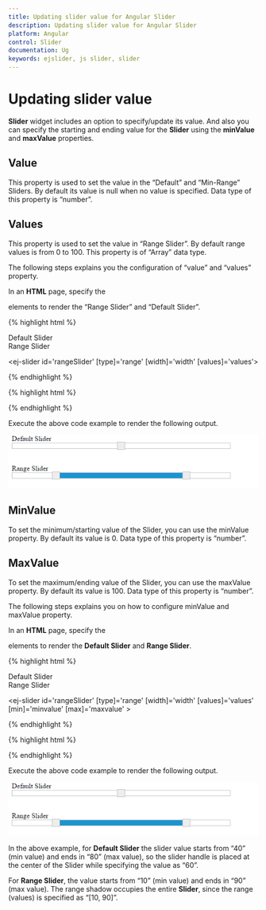 ```yaml
---
title: Updating slider value for Angular Slider
description: Updating slider value for Angular Slider
platform: Angular
control: Slider
documentation: Ug
keywords: ejslider, js slider, slider
---
```


# Updating slider value

**Slider** widget includes an option to specify/update its value. And also you can specify the starting and ending value for the **Slider** using the **minValue** and **maxValue** properties.

## Value

This property is used to set the value in the “Default” and “Min-Range” Sliders. By default its value is null when no value is specified. Data type of this property is “number”.

## Values

This property is used to set the value in “Range Slider”. By default range values is from 0 to 100. This property is of “Array” data type.

The following steps explains you the configuration of “value” and “values” property.

In an **HTML** page, specify the **<div>** elements to render the “Range Slider” and “Default Slider”.

{% highlight html %}

<div>Default Slider</div>
<ej-slider id='defaultSlider' [type]='default' [width]='width' [value]='value'></ej-slider>

<div>Range Slider</div>

<ej-slider id='rangeSlider' [type]='range' [width]='width' [values]='values'></ej-slider>

{% endhighlight %}

{% highlight html %}

<script>

import { Component } from '@angular/core';
import { SliderModule } from '@syncfusion/ej2-ng-inputs';

@Component({
    selector: 'control-content',
    templateUrl: 'app/components/slider/slider.component.html'',
})
export class DefaultSliderComponent {
    public value: number = '60';
    public default : string = 'default';  
}
</script>

<script>

import { Component } from '@angular/core';
import { SliderModule } from '@syncfusion/ej2-ng-inputs';

@Component({
    selector: 'control-content',
    templateUrl: 'app/components/slider/slider.component.html'',
})
export class RangeSliderComponent {
    public values: number = [10,90];
    public range: string ='range';  
}
</script>

{% endhighlight %}

Execute the above code example to render the following output.


![](Updating-slider-value_images/Updating-slider-value_img1.png) 

## MinValue

To set the minimum/starting value of the Slider, you can use the minValue property. By default its value is 0. Data type of this property is “number”.

## MaxValue

To set the maximum/ending value of the Slider, you can use the maxValue property. By default its value is 100. Data type of this property is “number”.

The following steps explains you on how to configure minValue and maxValue property.

In an **HTML** page, specify the **<div>** elements to render the **Default Slider** and **Range Slider**.


{% highlight html %}

<div>Default Slider</div>
<ej-slider id='defaultSlider' [type]='default' [width]='width' [value]='value' [min]='minvalue' [max]='maxvalue' ></ej-slider>

<div>Range Slider</div>

<ej-slider id='rangeSlider' [type]='range' [width]='width' [values]='values' [min]='minvalue' [max]='maxvalue' ></ej-slider>

{% endhighlight %}

{% highlight html %}

<script>

import { Component } from '@angular/core';
import { SliderModule } from '@syncfusion/ej2-ng-inputs';

@Component({
    selector: 'control-content',
    templateUrl: 'app/components/slider/slider.component.html'',
})
export class DefaultSliderComponent {
    public value: number = '60';
    public default : string = 'default';  
    public minvalue : string = '40';
    public maxvalue : string = '80';

}
</script>

<script>

import { Component } from '@angular/core';
import { SliderModule } from '@syncfusion/ej2-ng-inputs';

@Component({
    selector: 'control-content',
    templateUrl: 'app/components/slider/slider.component.html'',
})
export class RangeSliderComponent {
    public values: number = [10,90];
    public range: string ='range';
    public minvalue : string = '10';
    public maxvalue : string = '90';
    
}
</script>

{% endhighlight %}

Execute the above code example to render the following output.

![](Updating-slider-value_images/Updating-slider-value_img2.png) 

In the above example, for **Default Slider** the slider value starts from “40” (min value) and ends in “80” (max value), so the slider handle is placed at the center of the Slider while specifying the value as “60”.

For **Range Slider**, the value starts from “10” (min value) and ends in “90” (max value). The range shadow occupies the entire **Slider**, since the range (values) is specified as “[10, 90]”.

